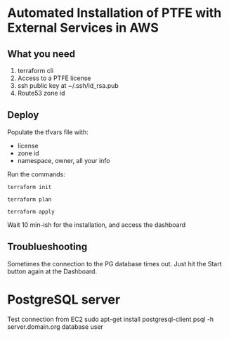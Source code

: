 # Automated Installation of PTFE with External Services in AWS

## What you need

1. terraform  cli 
2. Access to a PTFE license
3. ssh public key at ~/.ssh/id_rsa.pub
4. Route53 zone id


## Deploy

Populate the tfvars file with:
* license
* zone id
* namespace, owner, all your info

Run the commands:


```terraform init```

```terraform plan```

```terraform apply```

Wait 10 min-ish for the installation, and access the dashboard



## Troublueshooting

Sometimes the connection to the PG database times out. Just hit the Start button again at the Dashboard.


# PostgreSQL server


Test connection from EC2
sudo apt-get install postgresql-client
  psql -h server.domain.org database user


